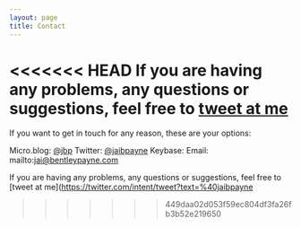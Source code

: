 ```yaml
---
layout: page
title: Contact
---
```


<<<<<<< HEAD
If you are having any problems, any questions or suggestions, feel free to [tweet at me](https://twitter.com/intent/tweet?text=%40jaibpayne)
=======
If you want to get in touch for any reason, these are your options:

Micro.blog: [@jbp](micro.blog/jbp)
Twitter: [@jaibpayne](twitter.com/jaibpayne)
Keybase:
Email: mailto:jai@bentleypayne.com 

If you are having any problems, any questions or suggestions, feel free to [tweet at me](https://twitter.com/intent/tweet?text=%40jaibpayne
>>>>>>> 449daa02d053f59ec804df3fa26fb3b52e219650
